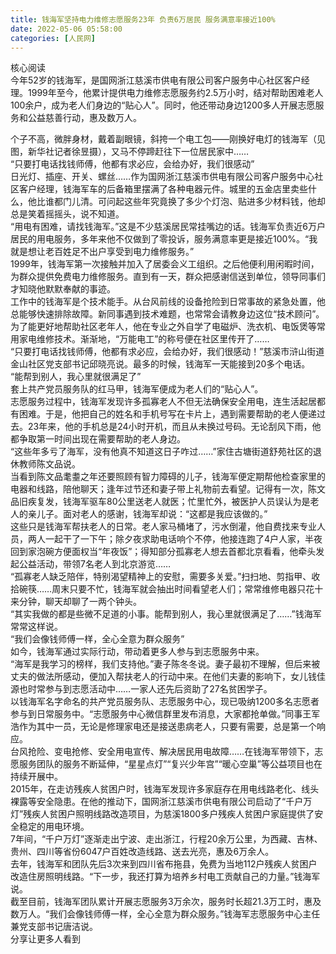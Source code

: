 ```yaml
---
title: 钱海军坚持电力维修志愿服务23年 负责6万居民 服务满意率接近100%
date: 2022-05-06 05:58:00
categories: [人民网]
---
```

核心阅读  
今年52岁的钱海军，是国网浙江慈溪市供电有限公司客户服务中心社区客户经理。1999年至今，他累计提供电力维修志愿服务约2.5万小时，结对帮助困难老人100余户，成为老人们身边的“贴心人”。同时，他还带动身边1200多人开展志愿服务和公益慈善行动，惠及数万人。  
  
个子不高，微胖身材，戴着副眼镜，斜挎一个电工包——刚换好电灯的钱海军（见图，新华社记者徐昱摄），又马不停蹄赶往下一位居民家中……  
“只要打电话找钱师傅，他都有求必应，会给办好，我们很感动”  
日光灯、插座、开关、螺丝……作为国网浙江慈溪市供电有限公司客户服务中心社区客户经理，钱海军车的后备箱里摆满了各种电器元件。城里的五金店里卖些什么，他比谁都门儿清。可问起这些年究竟换了多少个灯泡、贴进多少材料钱，他却总是笑着摇摇头，说不知道。  
“用电有困难，请找钱海军。”这是不少慈溪居民常挂嘴边的话。钱海军负责近6万户居民的用电服务，多年来他不仅做到了零投诉，服务满意率更是接近100%。“我就是想让老百姓足不出户享受到电力维修服务。”  
1999年，钱海军第一次接触并加入了居委会义工组织。之后他便利用闲暇时间，为群众提供免费电力维修服务。直到有一天，群众把感谢信送到单位，领导同事们才知晓他默默奉献的事迹。  
工作中的钱海军是个技术能手。从台风前线的设备抢险到日常事故的紧急处置，他总能够快速排除故障。新同事遇到技术难题，也常常会请教身边这位“技术顾问”。  
为了能更好地帮助社区老年人，他在专业之外自学了电磁炉、洗衣机、电饭煲等常用家电维修技术。渐渐地，“万能电工”的称号便在社区里传开了……  
“只要打电话找钱师傅，他都有求必应，会给办好，我们很感动！”慈溪市浒山街道金山社区党支部书记邱晓亮说。最多的时候，钱海军一天能接到20多个电话。  
“能帮到别人，我心里就很满足了”  
套上共产党员服务队的红马甲，钱海军便成为老人们的“贴心人”。  
志愿服务过程中，钱海军发现许多孤寡老人不但无法确保安全用电，连生活起居都有困难。于是，他把自己的姓名和手机号写在卡片上，遇到需要帮助的老人便递过去。23年来，他的手机总是24小时开机，而且从未换过号码。无论刮风下雨，他都争取第一时间出现在需要帮助的老人身边。  
“这些年多亏了海军，没有他真不知道这日子咋过……”家住古塘街道舒苑社区的退休教师陈文品说。  
当看到陈文品耄耋之年还要照顾有智力障碍的儿子，钱海军便定期帮他检查家里的电器和线路，陪他聊天；逢年过节还和妻子带上礼物前去看望。记得有一次，陈文品旧疾复发，钱海军驱车80公里送老人就医；忙里忙外，被医护人员误认为是老人的亲儿子。面对老人的感谢，钱海军却说：“这都是我应该做的。”  
这些只是钱海军帮扶老人的日常。老人家马桶堵了，污水倒灌，他自费找来专业人员，两人一起干了一下午；除夕夜求助电话响个不停，他接连跑了4户人家，半夜回到家泡碗方便面权当“年夜饭”；得知部分孤寡老人想去首都北京看看，他牵头发起公益活动，带领7名老人到北京游览……  
“孤寡老人缺乏陪伴，特别渴望精神上的安慰，需要多关爱。”扫扫地、剪指甲、收拾碗筷……周末只要不忙，钱海军就会抽出时间看望老人们；常常维修电器只花十来分钟，聊天却聊了一两个钟头。  
“其实我做的都是些微不足道的小事。能帮到别人，我心里就很满足了……”钱海军常常这样说。  
“我们会像钱师傅一样，全心全意为群众服务”  
如今，钱海军通过实际行动，带动着更多人参与到志愿服务中来。  
“海军是我学习的榜样，我们支持他。”妻子陈冬冬说。妻子最初不理解，但后来被丈夫的做法所感动，便加入帮扶老人的行动中来。在他们夫妻的影响下，女儿钱佳源也时常参与到志愿活动中……一家人还先后资助了27名贫困学子。  
以钱海军名字命名的共产党员服务队、志愿服务中心，现已吸纳1200多名志愿者参与到日常服务中。“志愿服务中心微信群里发布消息，大家都抢单做。”同事王军浩作为其中一员，无论是修理家电还是接送患病老人，只要有需要，总是第一个响应。  
台风抢险、变电抢修、安全用电宣传、解决居民用电故障……在钱海军带领下，志愿服务团队的服务不断延伸，“星星点灯”“复兴少年宫”“暖心空巢”等公益项目也在持续开展中。  
2015年，在走访残疾人贫困户时，钱海军发现许多家庭存在用电线路老化、线头裸露等安全隐患。在他的推动下，国网浙江慈溪市供电有限公司启动了“千户万灯”残疾人贫困户照明线路改造项目，为慈溪1800多户残疾人贫困户家庭提供了安全稳定的用电环境。  
7年间，“千户万灯”逐渐走出宁波、走出浙江，行程20余万公里，为西藏、吉林、贵州、四川等省份6047户百姓改造线路、送去光亮，惠及6万余人。  
去年，钱海军和团队先后3次来到四川省布拖县，免费为当地112户残疾人贫困户改造住房照明线路。“下一步，我还打算为培养乡村电工贡献自己的力量。”钱海军说。  
截至目前，钱海军团队累计开展志愿服务3万余次，服务时长超21.3万工时，惠及数万人。“我们会像钱师傅一样，全心全意为群众服务。”钱海军志愿服务中心主任兼党支部书记唐洁说。  
分享让更多人看到  
